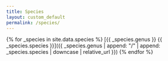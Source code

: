 ```yaml
---
title: Species
layout: custom_default
permalink: /species/
---
```

    
{% for _species in site.data.species %}
[{{ _species.genus }} {{ _species.species }}]({{ _species.genus | append: "/" | append: _species.species | downcase | relative_url }})
{% endfor %}
